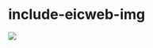 # include-eicweb-img

<img src="https://eicweb.phy.anl.gov/EIC/benchmarks/detector_benchmarks/-/jobs/2063245/artifacts/raw/results/emcal_barrel_electron_Esim.png?inline=false"/>
